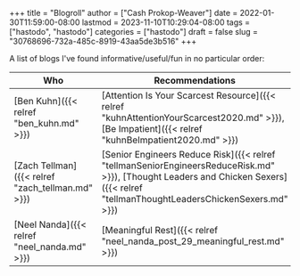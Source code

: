 +++
title = "Blogroll"
author = ["Cash Prokop-Weaver"]
date = 2022-01-30T11:59:00-08:00
lastmod = 2023-11-10T10:29:04-08:00
tags = ["hastodo", "hastodo"]
categories = ["hastodo"]
draft = false
slug = "30768696-732a-485c-8919-43aa5de3b516"
+++

A list of blogs I've found informative/useful/fun in no particular order:

| Who                                              | Recommendations                                                                                                                                                                    |
|--------------------------------------------------|------------------------------------------------------------------------------------------------------------------------------------------------------------------------------------|
| [Ben Kuhn]({{< relref "ben_kuhn.md" >}})         | [Attention Is Your Scarcest Resource]({{< relref "kuhnAttentionYourScarcest2020.md" >}}), [Be Impatient]({{< relref "kuhnBeImpatient2020.md" >}})                                  |
| [Zach Tellman]({{< relref "zach_tellman.md" >}}) | [Senior Engineers Reduce Risk]({{< relref "tellmanSeniorEngineersReduceRisk.md" >}}), [Thought Leaders and Chicken Sexers]({{< relref "tellmanThoughtLeadersChickenSexers.md" >}}) |
| [Neel Nanda]({{< relref "neel_nanda.md" >}})     | [Meaningful Rest]({{< relref "neel_nanda_post_29_meaningful_rest.md" >}})                                                                                                          |
